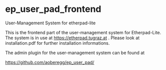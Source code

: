 ep_user_pad_frontend
====================

User-Management System for etherpad-lite

This is the frontend part of the user-management system for Etherpad-Lite. The system is in use at https://etherpad.tugraz.at . Please look at installation.pdf for further installation informations. 

The admin plugin for the user-management system can be found at

https://github.com/aoberegg/ep_user_pad/
